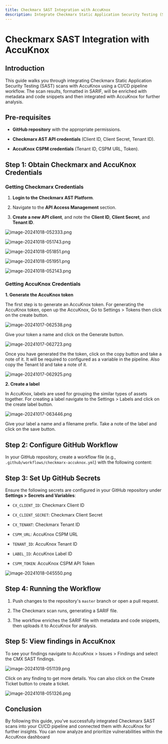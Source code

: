 ```yaml
---
title: Checkmarx SAST Integration with AccuKnox
description: Integrate Checkmarx Static Application Security Testing (SAST) scans with AccuKnox using a CI/CD pipeline workflow. The scan results, formatted in SARIF, will be enriched with metadata and code snippets and then integrated with AccuKnox for further analysis.
---
```


# Checkmarx SAST Integration with AccuKnox

## Introduction

This guide walks you through integrating Checkmarx Static Application Security Testing (SAST) scans with AccuKnox using a CI/CD pipeline workflow. The scan results, formatted in SARIF, will be enriched with metadata and code snippets and then integrated with AccuKnox for further analysis.

## Pre-requisites

- **GitHub repository** with the appropriate permissions.

- **Checkmarx AST API credentials** (Client ID, Client Secret, Tenant ID).

- **AccuKnox CSPM credentials** (Tenant ID, CSPM URL, Token).

## Step 1: Obtain Checkmarx and AccuKnox Credentials

### Getting Checkmarx Credentials

1. **Login to the Checkmarx AST Platform**.

2. Navigate to the **API Access Management** section.

3. **Create a new API client**, and note the **Client ID**, **Client Secret**, and **Tenant ID**.

![image-20241018-052333.png](images/checkmarx-sast/1.png)

![image-20241018-051743.png](images/checkmarx-sast/2.png)

![image-20241018-051851.png](images/checkmarx-sast/3.png)

![image-20241018-051951.png](images/checkmarx-sast/4.png)

![image-20241018-052143.png](images/checkmarx-sast/5.png)

### Getting AccuKnox Credentials

**1. Generate the AccuKnox token**

The first step is to generate an AccuKnox token. For generating the AccuKnox token, open up the AccuKnox, Go to Settings > Tokens then click on the create button.

![image-20241017-062538.png](images/checkmarx-sast/6.png)

Give your token a name and click on the Generate button.

![image-20241017-062723.png](images/checkmarx-sast/7.png)

Once you have generated the the token, click on the copy button and take a note of it. It will be required to configured as a variable in the pipeline. Also copy the Tenant Id and take a note of it.

![image-20241017-062925.png](images/checkmarx-sast/8.png)

**2. Create a label**

In AccuKnox, labels are used for grouping the similar types of assets together. For creating a label navigate to the Settings > Labels and click on the create label button.

![image-20241017-063446.png](images/checkmarx-sast/9.png)

Give your label a name and a filename prefix. Take a note of the label and click on the save button.

## Step 2: Configure GitHub Workflow

In your GitHub repository, create a workflow file (e.g., `.github/workflows/checkmarx-accuknox.yml`) with the following content:

<script src="https://gist.github.com/HighnessAtharva/5b70b13a39ed46cb6d4e5543f7bf4522.js"></script>


## Step 3: Set Up GitHub Secrets

Ensure the following secrets are configured in your GitHub repository under **Settings > Secrets and Variables**:

- `CX_CLIENT_ID`: Checkmarx Client ID

- `CX_CLIENT_SECRET`: Checkmarx Client Secret

- `CX_TENANT`: Checkmarx Tenant ID

- `CSPM_URL`: AccuKnox CSPM URL

- `TENANT_ID`: AccuKnox Tenant ID

- `LABEL_ID`: AccuKnox Label ID

- `CSPM_TOKEN`: AccuKnox CSPM API Token

![image-20241018-045550.png](images/checkmarx-sast/10.png)

## Step 4: Running the Workflow

1. Push changes to the repository's `master` branch or open a pull request.

2. The Checkmarx scan runs, generating a SARIF file.

3. The workflow enriches the SARIF file with metadata and code snippets, then uploads it to AccuKnox for analysis.

## Step 5: View findings in AccuKnox

To see your findings navigate to AccuKnox > Issues > Findings and select the CMX SAST findings.

![image-20241018-051139.png](images/checkmarx-sast/11.png)

Click on any finding to get more details. You can also click on the Create Ticket button to create a ticket.

![image-20241018-051326.png](images/checkmarx-sast/12.png)

## Conclusion

By following this guide, you've successfully integrated Checkmarx SAST scans into your CI/CD pipeline and connected them with AccuKnox for further insights. You can now analyze and prioritize vulnerabilities within the AccuKnox dashboard
